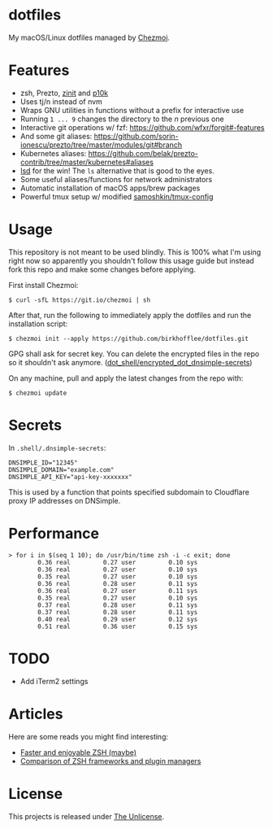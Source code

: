 # dotfiles
My macOS/Linux dotfiles managed by [Chezmoi](https://github.com/twpayne/chezmoi).  

# Features
* zsh, Prezto, [zinit](https://github.com/zdharma/zinit) and [p10k](https://github.com/romkatv/powerlevel10k)
* Uses tj/n instead of nvm
* Wraps GNU utilities in functions without a prefix for interactive use
* Running `1 ... 9` changes the directory to the *n* previous one
* Interactive git operations w/ fzf: https://github.com/wfxr/forgit#-features
* And some git aliases: https://github.com/sorin-ionescu/prezto/tree/master/modules/git#branch
* Kubernetes aliases: https://github.com/belak/prezto-contrib/tree/master/kubernetes#aliases
* [lsd](https://github.com/Peltoche/lsd) for the win! The `ls` alternative that is good to the eyes.
* Some useful aliases/functions for network administrators
* Automatic installation of macOS apps/brew packages
* Powerful tmux setup w/ modified [samoshkin/tmux-config](https://github.com/samoshkin/tmux-config)

# Usage
This repository is not meant to be used blindly. This is 100% what
I'm using right now so apparently you shouldn't follow this usage 
guide but instead fork this repo and make some changes before applying.

First install Chezmoi:
```
$ curl -sfL https://git.io/chezmoi | sh
```

After that, run the following to immediately apply the dotfiles and run 
the installation script:
```
$ chezmoi init --apply https://github.com/birkhofflee/dotfiles.git
```
GPG shall ask for secret key. You can delete the encrypted files in the 
repo so it shouldn't ask anymore. 
([dot_shell/encrypted_dot_dnsimple-secrets](dot_shell/encrypted_dot_dnsimple-secrets))

On any machine, pull and apply the latest changes from the repo with:
```
$ chezmoi update
```

# Secrets
In `.shell/.dnsimple-secrets`:
```
DNSIMPLE_ID="12345"
DNSIMPLE_DOMAIN="example.com"
DNSIMPLE_API_KEY="api-key-xxxxxxx"
```
This is used by a function that points specified subdomain to Cloudflare 
proxy IP addresses on DNSimple.

# Performance
```
> for i in $(seq 1 10); do /usr/bin/time zsh -i -c exit; done
        0.36 real         0.27 user         0.10 sys
        0.36 real         0.27 user         0.10 sys
        0.35 real         0.27 user         0.10 sys
        0.36 real         0.28 user         0.11 sys
        0.36 real         0.27 user         0.11 sys
        0.35 real         0.27 user         0.10 sys
        0.37 real         0.28 user         0.11 sys
        0.37 real         0.28 user         0.11 sys
        0.40 real         0.29 user         0.12 sys
        0.51 real         0.36 user         0.15 sys
```

# TODO
* Add iTerm2 settings

# Articles
Here are some reads you might find interesting:
* [Faster and enjoyable ZSH (maybe)](https://htr3n.github.io/2018/07/faster-zsh/)
* [Comparison of ZSH frameworks and plugin managers](https://gist.github.com/laggardkernel/4a4c4986ccdcaf47b91e8227f9868ded)

# License
This projects is released under [The Unlicense](LICENSE).
